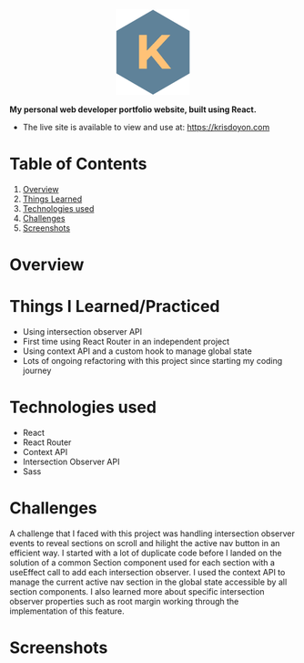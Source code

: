 <div align="center">
  <img src="./src/img/logo-color.webp" alt="Kris Doyon logo" style="height:150px">
</div>

**My personal web developer portfolio website, built using React.**

- The live site is available to view and use at: https://krisdoyon.com

# Table of Contents

1. [Overview](#overview)
2. [Things Learned](#things-i-learnedpracticed)
3. [Technologies used](#technologies-used)
4. [Challenges](#challenges)
5. [Screenshots](#screenshots)

# Overview

# Things I Learned/Practiced

- Using intersection observer API
- First time using React Router in an independent project
- Using context API and a custom hook to manage global state
- Lots of ongoing refactoring with this project since starting my coding journey

# Technologies used

- React
- React Router
- Context API
- Intersection Observer API
- Sass

# Challenges

A challenge that I faced with this project was handling intersection observer events to reveal sections on scroll and hilight the active nav button in an efficient way. I started with a lot of duplicate code before I landed on the solution of a common Section component used for each section with a useEffect call to add each intersection observer. I used the context API to manage the current active nav section in the global state accessible by all section components. I also learned more about specific intersection observer properties such as root margin working through the implementation of this feature.

# Screenshots
